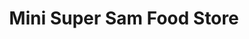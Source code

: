 ---
title: "Mini Super Sam Food Store"
url: /dublin/mini-super-sam-food-store/
shop: Leerstehend
---